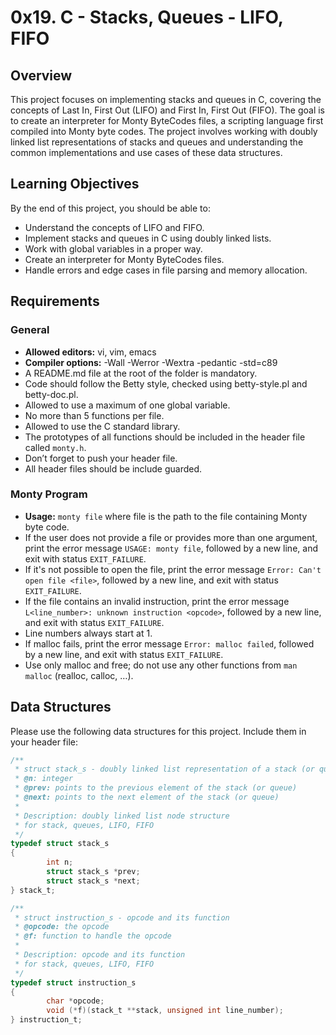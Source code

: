 # 0x19. C - Stacks, Queues - LIFO, FIFO

## Overview

This project focuses on implementing stacks and queues in C, covering the concepts of Last In, First Out (LIFO) and First In, First Out (FIFO). The goal is to create an interpreter for Monty ByteCodes files, a scripting language first compiled into Monty byte codes. The project involves working with doubly linked list representations of stacks and queues and understanding the common implementations and use cases of these data structures.

## Learning Objectives

By the end of this project, you should be able to:

- Understand the concepts of LIFO and FIFO.
- Implement stacks and queues in C using doubly linked lists.
- Work with global variables in a proper way.
- Create an interpreter for Monty ByteCodes files.
- Handle errors and edge cases in file parsing and memory allocation.

## Requirements

### General

- **Allowed editors:** vi, vim, emacs
- **Compiler options:** -Wall -Werror -Wextra -pedantic -std=c89
- A README.md file at the root of the folder is mandatory.
- Code should follow the Betty style, checked using betty-style.pl and betty-doc.pl.
- Allowed to use a maximum of one global variable.
- No more than 5 functions per file.
- Allowed to use the C standard library.
- The prototypes of all functions should be included in the header file called `monty.h`.
- Don’t forget to push your header file.
- All header files should be include guarded.

### Monty Program

- **Usage:** `monty file` where file is the path to the file containing Monty byte code.
- If the user does not provide a file or provides more than one argument, print the error message `USAGE: monty file`, followed by a new line, and exit with status `EXIT_FAILURE`.
- If it's not possible to open the file, print the error message `Error: Can't open file <file>`, followed by a new line, and exit with status `EXIT_FAILURE`.
- If the file contains an invalid instruction, print the error message `L<line_number>: unknown instruction <opcode>`, followed by a new line, and exit with status `EXIT_FAILURE`.
- Line numbers always start at 1.
- If malloc fails, print the error message `Error: malloc failed`, followed by a new line, and exit with status `EXIT_FAILURE`.
- Use only malloc and free; do not use any other functions from `man malloc` (realloc, calloc, …).

## Data Structures

Please use the following data structures for this project. Include them in your header file:

```c
/**
 * struct stack_s - doubly linked list representation of a stack (or queue)
 * @n: integer
 * @prev: points to the previous element of the stack (or queue)
 * @next: points to the next element of the stack (or queue)
 *
 * Description: doubly linked list node structure
 * for stack, queues, LIFO, FIFO
 */
typedef struct stack_s
{
        int n;
        struct stack_s *prev;
        struct stack_s *next;
} stack_t;

/**
 * struct instruction_s - opcode and its function
 * @opcode: the opcode
 * @f: function to handle the opcode
 *
 * Description: opcode and its function
 * for stack, queues, LIFO, FIFO
 */
typedef struct instruction_s
{
        char *opcode;
        void (*f)(stack_t **stack, unsigned int line_number);
} instruction_t;

